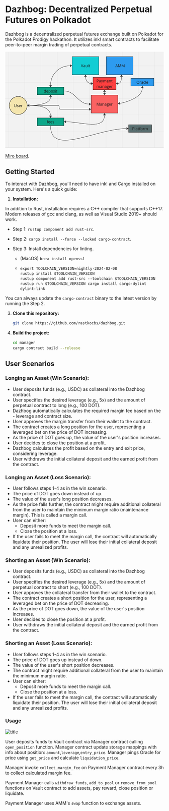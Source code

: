 # Dazhbog: Decentralized Perpetual Futures on Polkadot

Dazhbog is a decentralized perpetual futures exchange built on Polkadot for the Polkadot Prodigy hackathon. It utilizes ink! smart contracts to facilitate peer-to-peer margin trading of perpetual contracts.

![title](images/architectureOverview.png)

[Miro board](https://miro.com/app/board/uXjVKDOV49s=/?share_link_id=628179226125).

## Getting Started

To interact with Dazhbog, you'll need to have ink! and Cargo installed on your system. Here's a quick guide:

1. **Installation:**

In addition to Rust, installation requires a C++ compiler that supports C++17.
Modern releases of gcc and clang, as well as Visual Studio 2019+ should work.

-   Step 1: `rustup component add rust-src`.

-   Step 2: `cargo install --force --locked cargo-contract`.

-   Step 3: Install dependencies for linting.

    -   (MacOS) `brew install openssl`
    -   ```
        export TOOLCHAIN_VERSION=nightly-2024-02-08
        rustup install $TOOLCHAIN_VERSION
        rustup component add rust-src --toolchain $TOOLCHAIN_VERSION
        rustup run $TOOLCHAIN_VERSION cargo install cargo-dylint dylint-link
        ```
You can always update the `cargo-contract` binary to the latest version by running the Step 2.

3. **Clone this repository:**

   ```bash
   git clone https://github.com/rastkocbs/dazhbog.git

4. **Build the project:**

   ```bash
   cd manager
   cargo contract build --release

## User Scenarios

### Longing an Asset (Win Scenario):

- User deposits funds (e.g., USDC) as collateral into the Dazhbog contract.
- User specifies the desired leverage (e.g., 5x) and the amount of perpetual contract to long (e.g., 100 DOT).
- Dazhbog automatically calculates the required margin fee based on the - leverage and contract size.
- User approves the margin transfer from their wallet to the contract.
- The contract creates a long position for the user, representing a leveraged bet on the price of DOT increasing.
- As the price of DOT goes up, the value of the user's position increases.
- User decides to close the position at a profit.
- Dazhbog calculates the profit based on the entry and exit price, considering leverage.
- User withdraws the initial collateral deposit and the earned profit from the contract.

### Longing an Asset (Loss Scenario):

- User follows steps 1-4 as in the win scenario.
- The price of DOT goes down instead of up.
- The value of the user's long position decreases.
- As the price falls further, the contract might require additional collateral from the user to maintain the minimum margin ratio (maintenance margin). This is called a margin call.
- User can either:
    - Deposit more funds to meet the margin call.
    - Close the position at a loss.
- If the user fails to meet the margin call, the contract will automatically liquidate their position. The user will lose their initial collateral deposit and any unrealized profits.

### Shorting an Asset (Win Scenario):

- User deposits funds (e.g., USDC) as collateral into the Dazhbog contract.
- User specifies the desired leverage (e.g., 5x) and the amount of perpetual contract to short (e.g., 100 DOT).
- User approves the collateral transfer from their wallet to the contract.
- The contract creates a short position for the user, representing a leveraged bet on the price of DOT decreasing.
- As the price of DOT goes down, the value of the user's position increases.
- User decides to close the position at a profit.
- User withdraws the initial collateral deposit and the earned profit from the contract.

### Shorting an Asset (Loss Scenario):

- User follows steps 1-4 as in the win scenario.
- The price of DOT goes up instead of down.
- The value of the user's short position decreases.
- The contract might require additional collateral from the user to maintain the minimum margin ratio.
- User can either:
    - Deposit more funds to meet the margin call.
    - Close the position at a loss.
- If the user fails to meet the margin call, the contract will automatically liquidate their position. The user will lose their initial collateral deposit and any unrealized profits. 


### Usage

![title](images/contractCalls.png)

User deposits funds to Vault contract via Manager contract calling `open_position` function. Manager contract update storage mappings with info about position: `amount`,`leverage`,`entry_price`. Manager pings Oracle for price using `get_price` and calculate `liquidation_price`. 

Manager invoke `collect_margin_fee` on Payment Manager contract every 3h to collect calculated margin fee. 

Payment Manager calls `withdraw_funds`, `add_to_pool` or `remove_from_pool` functions on Vault contract to add assets, pay reward, close position or liquidate.

Payment Manager uses AMM's `swap` function to exchange assets.

